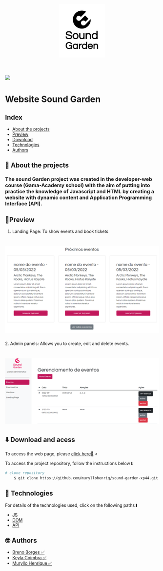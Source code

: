 <h1 align="center">
<img src=img/Sound-logo-black.png width="150px">   
</h1>

<h1>
<img src=img/banner.gif>   
</h1>


# Website Sound Garden

## **Index**

- [About the projects](#-About-the-projects)
- [Preview](#-Preview)
- [Download](#-Download)
- [Technologies](#-Technologies)
- [Authors](#-Authors)



## **📝 About the projects**

###  The **sound Garden** project was created in the developer-web course (Gama-Academy school) with the aim of putting into practice the knowledge of Javascript and HTML by creating a website with dynamic content and Application Programming Interface (API).

## **👀Preview**

1. Landing Page: To show events and book tickets
<h1>
<img src=img/1.png>   
</h1>
2. Admin panels: Allows you to create, edit and delete events.
<h1>
<img src=img/3.png>   
</h1>

## **⬇️ Download and acess** ##


To access the web page, please 
[click here🎵](http://127.0.0.1:5500/) <

To access the project repository, follow the instructions below⬇
```bash 
# clone repository
    $ git clone https://github.com/muryllohenriq/sound-garden-xp44.git 
```

## **🚀 Technologies**
For details of the technologies used, click on the following paths⬇
- [JS ](https://developer.mozilla.org/en-US/docs/Web/javascript)
- [DOM](https://developer.mozilla.org/pt-BR/docs/Web/API/Document_Object_Model)
- [API](https://docs.microsoft.com/en-us/azure/api-management/)

## **🤓 Authors**

- [Breno Borges ✅](https://github.com/brenobsd)
- [Keyla Coimbra ✅](https://github.com/keycoimbra)
- [Muryllo Henrique ✅](https://github.com/muryllohenriq)
